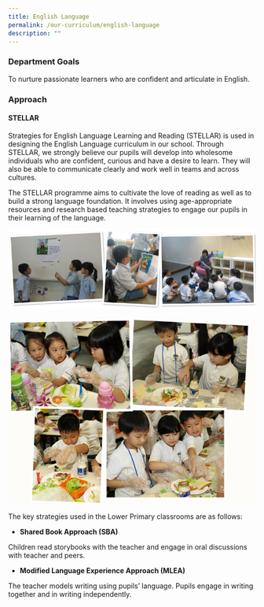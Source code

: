 ```yaml
---
title: English Language
permalink: /our-curriculum/english-language
description: ""
---
```

### Department Goals
To nurture passionate learners who are confident and articulate in English.

### Approach

#### STELLAR
Strategies for English Language Learning and Reading (STELLAR) is used in designing the English Language curriculum in our school. Through STELLAR, we strongly believe our pupils will develop into wholesome individuals who are confident, curious and have a desire to learn. They will also be able to communicate clearly and work well in teams and across cultures.

The STELLAR programme aims to cultivate the love of reading as well as to build a strong language foundation. It involves using age-appropriate resources and research based teaching strategies to engage our pupils in their learning of the language.

![](/images/e1.jpeg)

![](/images/e2.jpeg)

The key strategies used in the Lower Primary classrooms are as follows:

* **Shared Book Approach (SBA)**

Children read storybooks with the teacher and engage in oral discussions with teacher and peers.

* **Modified Language Experience Approach (MLEA)**

The teacher models writing using pupils’ language. Pupils engage in writing together and in writing independently.